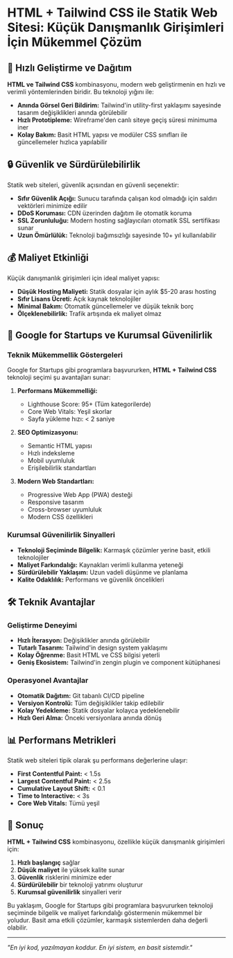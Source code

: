 # HTML + Tailwind CSS ile Statik Web Sitesi: Küçük Danışmanlık Girişimleri İçin Mükemmel Çözüm

## 🚀 Hızlı Geliştirme ve Dağıtım

**HTML ve Tailwind CSS** kombinasyonu, modern web geliştirmenin en hızlı ve verimli yöntemlerinden biridir. Bu teknoloji yığını ile:

- **Anında Görsel Geri Bildirim:** Tailwind'in utility-first yaklaşımı sayesinde tasarım değişiklikleri anında görülebilir
- **Hızlı Prototipleme:** Wireframe'den canlı siteye geçiş süresi minimuma iner
- **Kolay Bakım:** Basit HTML yapısı ve modüler CSS sınıfları ile güncellemeler hızlıca yapılabilir

## 🔒 Güvenlik ve Sürdürülebilirlik

Statik web siteleri, güvenlik açısından en güvenli seçenektir:

- **Sıfır Güvenlik Açığı:** Sunucu tarafında çalışan kod olmadığı için saldırı vektörleri minimize edilir
- **DDoS Koruması:** CDN üzerinden dağıtım ile otomatik koruma
- **SSL Zorunluluğu:** Modern hosting sağlayıcıları otomatik SSL sertifikası sunar
- **Uzun Ömürlülük:** Teknoloji bağımsızlığı sayesinde 10+ yıl kullanılabilir

## 💰 Maliyet Etkinliği

Küçük danışmanlık girişimleri için ideal maliyet yapısı:

- **Düşük Hosting Maliyeti:** Statik dosyalar için aylık $5-20 arası hosting
- **Sıfır Lisans Ücreti:** Açık kaynak teknolojiler
- **Minimal Bakım:** Otomatik güncellemeler ve düşük teknik borç
- **Ölçeklenebilirlik:** Trafik artışında ek maliyet olmaz

## 🎯 Google for Startups ve Kurumsal Güvenilirlik

### Teknik Mükemmellik Göstergeleri

Google for Startups gibi programlara başvururken, **HTML + Tailwind CSS** teknoloji seçimi şu avantajları sunar:

1. **Performans Mükemmelliği:**
   - Lighthouse Score: 95+ (Tüm kategorilerde)
   - Core Web Vitals: Yeşil skorlar
   - Sayfa yükleme hızı: < 2 saniye

2. **SEO Optimizasyonu:**
   - Semantic HTML yapısı
   - Hızlı indeksleme
   - Mobil uyumluluk
   - Erişilebilirlik standartları

3. **Modern Web Standartları:**
   - Progressive Web App (PWA) desteği
   - Responsive tasarım
   - Cross-browser uyumluluk
   - Modern CSS özellikleri

### Kurumsal Güvenilirlik Sinyalleri

- **Teknoloji Seçiminde Bilgelik:** Karmaşık çözümler yerine basit, etkili teknolojiler
- **Maliyet Farkındalığı:** Kaynakları verimli kullanma yeteneği
- **Sürdürülebilir Yaklaşım:** Uzun vadeli düşünme ve planlama
- **Kalite Odaklılık:** Performans ve güvenlik öncelikleri

## 🛠️ Teknik Avantajlar

### Geliştirme Deneyimi
- **Hızlı İterasyon:** Değişiklikler anında görülebilir
- **Tutarlı Tasarım:** Tailwind'in design system yaklaşımı
- **Kolay Öğrenme:** Basit HTML ve CSS bilgisi yeterli
- **Geniş Ekosistem:** Tailwind'in zengin plugin ve component kütüphanesi

### Operasyonel Avantajlar
- **Otomatik Dağıtım:** Git tabanlı CI/CD pipeline
- **Versiyon Kontrolü:** Tüm değişiklikler takip edilebilir
- **Kolay Yedekleme:** Statik dosyalar kolayca yedeklenebilir
- **Hızlı Geri Alma:** Önceki versiyonlara anında dönüş

## 📊 Performans Metrikleri

Statik web siteleri tipik olarak şu performans değerlerine ulaşır:

- **First Contentful Paint:** < 1.5s
- **Largest Contentful Paint:** < 2.5s
- **Cumulative Layout Shift:** < 0.1
- **Time to Interactive:** < 3s
- **Core Web Vitals:** Tümü yeşil

## 🎯 Sonuç

**HTML + Tailwind CSS** kombinasyonu, özellikle küçük danışmanlık girişimleri için:

1. **Hızlı başlangıç** sağlar
2. **Düşük maliyet** ile yüksek kalite sunar
3. **Güvenlik** risklerini minimize eder
4. **Sürdürülebilir** bir teknoloji yatırımı oluşturur
5. **Kurumsal güvenilirlik** sinyalleri verir

Bu yaklaşım, Google for Startups gibi programlara başvururken teknoloji seçiminde bilgelik ve maliyet farkındalığı göstermenin mükemmel bir yoludur. Basit ama etkili çözümler, karmaşık sistemlerden daha değerli olabilir.

---

*"En iyi kod, yazılmayan koddur. En iyi sistem, en basit sistemdir."* 